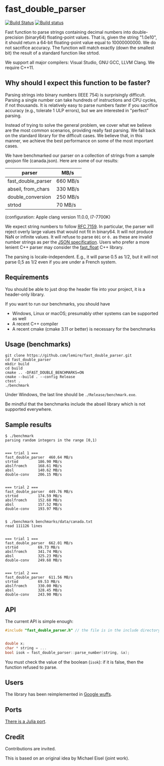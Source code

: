 # fast_double_parser
[![Build Status](https://cloud.drone.io/api/badges/lemire/fast_double_parser/status.svg)](https://cloud.drone.io/lemire/fast_double_parser) [![Build status](https://ci.appveyor.com/api/projects/status/y7215jgem4ggswnj/branch/master?svg=true)](https://ci.appveyor.com/project/lemire/fast-double-parser/branch/master)


Fast function to parse strings containing decimal numbers into double-precision (binary64) floating-point values.  That is, given the string "1.0e10", it should return a 64-bit floating-point value equal to 10000000000. We do not sacrifice accuracy. The function will match exactly (down the smallest bit) the result of a standard function like strtod.

We support all major compilers: Visual Studio, GNU GCC, LLVM Clang. We require C++11.

## Why should I expect this function to be faster?

Parsing strings into binary numbers (IEEE 754) is surprisingly difficult. Parsing a single number can take hundreds of instructions and CPU cycles, if not thousands. It is relatively easy to parse numbers faster if you sacrifice accuracy (e.g., tolerate 1 ULP errors), but we are interested in "perfect" parsing.

Instead of trying to solve the general problem, we cover what we believe are the most common scenarios, providing really fast parsing. We fall back on the standard library for the difficult cases. We believe that, in this manner, we achieve the best performance on some of the most important cases. 

We have benchmarked our parser on a collection of strings from a sample geojson file (canada.json). Here are some of our results:


| parser                                | MB/s |
| ------------------------------------- | ---- |
| fast_double_parser                    | 660 MB/s  |
| abseil, from_chars                    | 330 MB/s |
| double_conversion                     | 250 MB/s |
| strtod                    | 70 MB/s |

(configuration: Apple clang version 11.0.0, I7-7700K)

We expect string numbers to follow [RFC 7159](https://tools.ietf.org/html/rfc7159). In particular,
the parser will reject overly large values that would not fit in binary64. It will not produce
NaN or infinite values. It will refuse to parse `001` or `0.` as these are invalid number strings as
per the [JSON specification](https://tools.ietf.org/html/rfc7159). Users who prefer a more
lenient C++ parser may consider the [fast_float](https://github.com/lemire/fast_float) C++ library.

The parsing is locale-independent. E.g., it will parse 0.5 as 1/2, but it will not parse 0,5 as
1/2 even if you are under a French system.

## Requirements

You should be able to just drop  the header file into your project, it is a header-only library.

If you want to run our benchmarks, you should have

- Windows, Linux or macOS; presumably other systems can be supported as well
- A recent C++ compiler
- A recent cmake (cmake 3.11 or better) is necessary for the benchmarks 

## Usage (benchmarks)

```
git clone https://github.com/lemire/fast_double_parser.git
cd fast_double_parser
mkdir build
cd build
cmake .. -DFAST_DOUBLE_BENCHMARKS=ON
cmake --build . --config Release  
ctest .
./benchmark
```
Under Windows, the last line should be `./Release/benchmark.exe`.

Be mindful that the benchmarks include the abseil library which is not supported everywhere.

## Sample results


```
$ ./benchmark 
parsing random integers in the range [0,1)


=== trial 1 ===
fast_double_parser  460.64 MB/s
strtod         186.90 MB/s
abslfromch     168.61 MB/s
absl           140.62 MB/s
double-conv    206.15 MB/s


=== trial 2 ===
fast_double_parser  449.76 MB/s
strtod         174.59 MB/s
abslfromch     152.68 MB/s
absl           157.52 MB/s
double-conv    193.97 MB/s


```

```
$ ./benchmark benchmarks/data/canada.txt
read 111126 lines 


=== trial 1 ===
fast_double_parser  662.01 MB/s
strtod         69.73 MB/s
abslfromch     341.74 MB/s
absl           325.23 MB/s
double-conv    249.68 MB/s


=== trial 2 ===
fast_double_parser  611.56 MB/s
strtod         69.53 MB/s
abslfromch     330.00 MB/s
absl           328.45 MB/s
double-conv    243.90 MB/s
```

## API

The current API is simple enough:

```C++
#include "fast_double_parser.h" // the file is in the include directory


double x;
char * string = ...
bool isok = fast_double_parser::parse_number(string, &x);
```

You must check the value of the boolean (`isok`): if it is false, then the function refused to parse.

## Users

The library has been reimplemented in [Google wuffs](https://github.com/google/wuffs/).

## Ports

[There is a Julia port](https://github.com/JuliaData/Parsers.jl).

## Credit

Contributions are invited.

This is based on an original idea by Michael Eisel (joint work).
